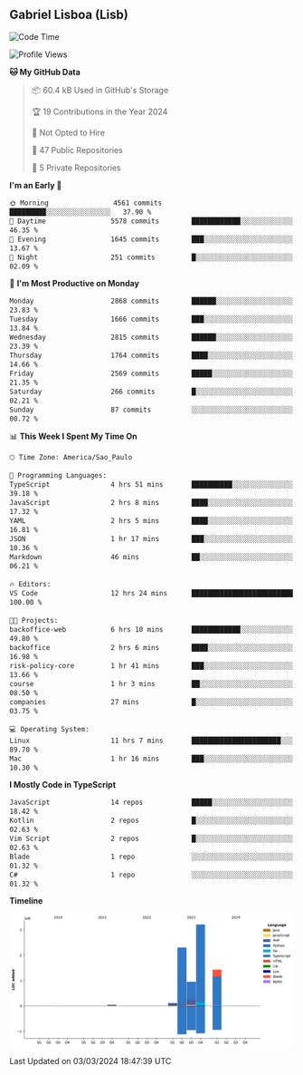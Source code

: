 ## Gabriel Lisboa (Lisb)

<!--START_SECTION:waka-->
![Code Time](http://img.shields.io/badge/Code%20Time-450%20hrs%2018%20mins-blue)

![Profile Views](http://img.shields.io/badge/Profile%20Views-0-blue)

**🐱 My GitHub Data** 

> 📦 60.4 kB Used in GitHub's Storage 
 > 
> 🏆 19 Contributions in the Year 2024
 > 
> 🚫 Not Opted to Hire
 > 
> 📜 47 Public Repositories 
 > 
> 🔑 5 Private Repositories 
 > 
**I'm an Early 🐤** 

```text
🌞 Morning                4561 commits        █████████░░░░░░░░░░░░░░░░   37.90 % 
🌆 Daytime                5578 commits        ████████████░░░░░░░░░░░░░   46.35 % 
🌃 Evening                1645 commits        ███░░░░░░░░░░░░░░░░░░░░░░   13.67 % 
🌙 Night                  251 commits         █░░░░░░░░░░░░░░░░░░░░░░░░   02.09 % 
```
📅 **I'm Most Productive on Monday** 

```text
Monday                   2868 commits        ██████░░░░░░░░░░░░░░░░░░░   23.83 % 
Tuesday                  1666 commits        ███░░░░░░░░░░░░░░░░░░░░░░   13.84 % 
Wednesday                2815 commits        ██████░░░░░░░░░░░░░░░░░░░   23.39 % 
Thursday                 1764 commits        ████░░░░░░░░░░░░░░░░░░░░░   14.66 % 
Friday                   2569 commits        █████░░░░░░░░░░░░░░░░░░░░   21.35 % 
Saturday                 266 commits         █░░░░░░░░░░░░░░░░░░░░░░░░   02.21 % 
Sunday                   87 commits          ░░░░░░░░░░░░░░░░░░░░░░░░░   00.72 % 
```


📊 **This Week I Spent My Time On** 

```text
🕑︎ Time Zone: America/Sao_Paulo

💬 Programming Languages: 
TypeScript               4 hrs 51 mins       ██████████░░░░░░░░░░░░░░░   39.18 % 
JavaScript               2 hrs 8 mins        ████░░░░░░░░░░░░░░░░░░░░░   17.32 % 
YAML                     2 hrs 5 mins        ████░░░░░░░░░░░░░░░░░░░░░   16.81 % 
JSON                     1 hr 17 mins        ███░░░░░░░░░░░░░░░░░░░░░░   10.36 % 
Markdown                 46 mins             ██░░░░░░░░░░░░░░░░░░░░░░░   06.21 % 

🔥 Editors: 
VS Code                  12 hrs 24 mins      █████████████████████████   100.00 % 

🐱‍💻 Projects: 
backoffice-web           6 hrs 10 mins       ████████████░░░░░░░░░░░░░   49.80 % 
backoffice               2 hrs 6 mins        ████░░░░░░░░░░░░░░░░░░░░░   16.98 % 
risk-policy-core         1 hr 41 mins        ███░░░░░░░░░░░░░░░░░░░░░░   13.66 % 
course                   1 hr 3 mins         ██░░░░░░░░░░░░░░░░░░░░░░░   08.50 % 
companies                27 mins             █░░░░░░░░░░░░░░░░░░░░░░░░   03.75 % 

💻 Operating System: 
Linux                    11 hrs 7 mins       ██████████████████████░░░   89.70 % 
Mac                      1 hr 16 mins        ███░░░░░░░░░░░░░░░░░░░░░░   10.30 % 
```

**I Mostly Code in TypeScript** 

```text
JavaScript               14 repos            █████░░░░░░░░░░░░░░░░░░░░   18.42 % 
Kotlin                   2 repos             █░░░░░░░░░░░░░░░░░░░░░░░░   02.63 % 
Vim Script               2 repos             █░░░░░░░░░░░░░░░░░░░░░░░░   02.63 % 
Blade                    1 repo              ░░░░░░░░░░░░░░░░░░░░░░░░░   01.32 % 
C#                       1 repo              ░░░░░░░░░░░░░░░░░░░░░░░░░   01.32 % 
```



**Timeline**

![Lines of Code chart](https://raw.githubusercontent.com/tenlisboa/tenlisboa/main/assets/bar_graph.png)


 Last Updated on 03/03/2024 18:47:39 UTC
<!--END_SECTION:waka-->
